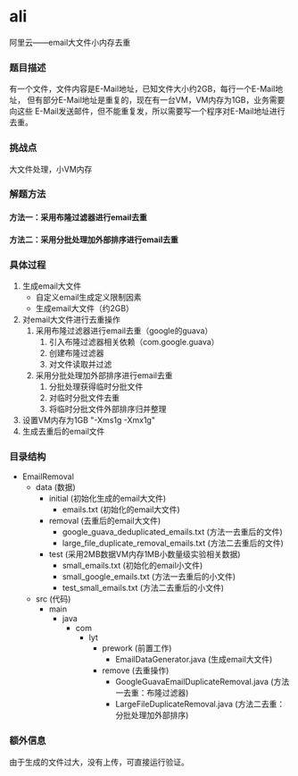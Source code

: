 # ali
阿里云——email大文件小内存去重

### 题目描述
  有一个文件，文件内容是E-Mail地址，已知文件大小约2GB，每行一个E-Mail地址， 但有部分E-Mail地址是重复的，现在有一台VM，VM内存为1GB，业务需要向这些 E-Mail发送邮件，但不能重复发，所以需要写一个程序对E-Mail地址进行去重。
### 挑战点
  大文件处理，小VM内存
### 解题方法
  #### 方法一：采用布隆过滤器进行email去重
  #### 方法二：采用分批处理加外部排序进行email去重
### 具体过程
1. 生成email大文件
     - 自定义email生成定义限制因素
     - 生成email大文件（约2GB）
2. 对email大文件进行去重操作
   1. 采用布隆过滤器进行email去重（google的guava）
        1. 引入布隆过滤器相关依赖（com.google.guava）
        2. 创建布隆过滤器
        3. 对文件读取并过滤
   2. 采用分批处理加外部排序进行email去重
      1. 分批处理获得临时分批文件
      2. 对临时分批文件去重
      3. 将临时分批文件外部排序归并整理
3. 设置VM内存为1GB
      "-Xms1g -Xmx1g"
4. 生成去重后的email文件
### 目录结构
* EmailRemoval
  * data    (数据)
    * initial    (初始化生成的email大文件)
      * emails.txt    (初始化的email大文件)
    * removal    (去重后的email大文件)
      * google_guava_deduplicated_emails.txt    (方法一去重后的文件)
      * large_file_duplicate_removal_emails.txt    (方法二去重后的文件)
    * test    (采用2MB数据VM内存1MB小数量级实验相关数据)
      * small_emails.txt    (初始化的email小文件)
      * small_google_emails.txt    (方法一去重后的小文件)
      * test_small_emails.txt    (方法二去重后的小文件)
  * src    (代码)
    * main
      * java
        * com
          * lyt
            * prework    (前置工作)
              * EmailDataGenerator.java    (生成email大文件)
            * remove    (去重操作)
              * GoogleGuavaEmailDuplicateRemoval.java    (方法一去重：布隆过滤器)
              * LargeFileDuplicateRemoval.java    (方法二去重：分批处理加外部排序)
### 额外信息
由于生成的文件过大，没有上传，可直接运行验证。
